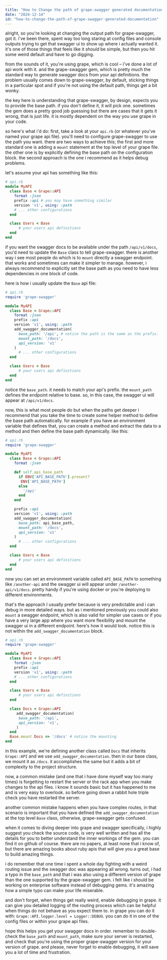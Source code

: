 ```yaml
---
title: "How to Change the path of grape-swagger generated documentation?"
date: "2024-12-14"
id: "how-to-change-the-path-of-grape-swagger-generated-documentation"
---
```


alright, so you're looking at changing the output path for grape-swagger, got it. i've been there, spent way too long staring at config files and console outputs trying to get that swagger ui to show up where i actually wanted it. it's one of those things that feels like it *should* be simple, but then you hit some weird default and have to go digging.

from the sounds of it, you're using grape, which is cool – i've done a lot of api work with it. and the grape-swagger gem, which is pretty much the standard way to generate swagger docs from your api definitions. the problem usually comes down to grape-swagger, by default, sticking things in a particular spot and if you're not using the default path, things get a bit wonky.

the key here is understanding that grape-swagger, by design, expects you to provide the base path. if you don't define it, it will pick one. sometimes the gem does a pretty good job guessing but there are cases that it gets it wrong, that is just life. it is mostly dependent on the way you use grape in your code.

so here's what i'd do: first, take a look at your `api.rb` (or whatever you've named your grape api file). you'll need to configure grape-swagger to use the path you want. there are two ways to achieve this; the first and more standard one is adding a `mount` statement at the top level of your grape file. the other one is by explicitly defining the base path on the configuration block. the second approach is the one i recommend as it helps debug problems.

let's assume your api has something like this:

```ruby
# api.rb
module MyAPI
  class Base < Grape::API
    format :json
    prefix :api # you may have something similar
    version 'v1', using: :path
    # ... other configurations
  end

  class Users < Base
      # your users api definitions
  end
end
```

if you want the swagger docs to be available under the path `/api/v1/docs`, you'd need to update the `Base` class to tell grape-swagger. there is another way i see most people do which is to `mount` directly a swagger endpoint. that works and sometimes can make it simpler to manage. however, i always recommend to explicitly set the base path as you need to have less dependencies in one block of code.

here is how i usually update the `Base` api file:

```ruby
# api.rb
require 'grape-swagger'

module MyAPI
  class Base < Grape::API
    format :json
    prefix :api
    version 'v1', using: :path
    add_swagger_documentation(
      base_path: '/api', # notice the path is the same as the prefix.
      mount_path: '/docs',
      api_version: 'v1'
    )
      # ... other configurations
  end

  class Users < Base
      # your users api definitions
  end
end
```

notice the `base_path`. it needs to match your api's prefix. the `mount_path` defines the endpoint relative to base. so, in this case, the swagger ui will appear at `/api/v1/docs`.

now, this is what most people do but when the paths get deeper i recommend that you take the time to create some helper method to define the base path automatically. for example if you have an environment variable that defines that, you can create a method and extract the data to a method and then define the base path dynamically. like this:

```ruby
# api.rb
require 'grape-swagger'

module MyAPI
  class Base < Grape::API
    format :json

    def self.api_base_path
      if ENV['API_BASE_PATH'].present?
       ENV['API_BASE_PATH']
      else
        '/api'
      end
    end

    prefix :api
    version 'v1', using: :path
    add_swagger_documentation(
      base_path: api_base_path,
      mount_path: '/docs',
      api_version: 'v1'
    )
      # ... other configurations
  end

  class Users < Base
      # your users api definitions
  end
end
```

now you can set an environment variable called `API_BASE_PATH` to something like `/another-api` and the swagger ui will appear under `/another-api/v1/docs`. pretty handy if you're using docker or you're deploying to different environments.

that's the approach I usually prefer because is very predictable and i can debug in more detailed ways. but as i mentioned previously you could also `mount` a swagger endpoint, which is also valid for simpler use cases or if you have a very large app where you want more flexibility and mount the swagger ui in a different endpoint. here's how it would look. notice this is not within the `add_swagger_documentation` block.

```ruby
# api.rb
require 'grape-swagger'

module MyAPI
  class Base < Grape::API
    format :json
    prefix :api
    version 'v1', using: :path
    # ... other configurations
  end

  class Users < Base
      # your users api definitions
  end

  class Docs < Grape::API
     add_swagger_documentation(
      base_path: '/api',
      api_version: 'v1',
     )
  end
  Base.mount Docs => '/docs' # notice the mounting
end
```

in this example, we're defining another class called `Docs` that inherits `Grape::API` and we use `add_swagger_documentation`. then in our base class, we mount it as `/docs`. it accomplishes the same but it adds a bit of complexity to the project structure.

now, a common mistake (and one that i have done myself way too many times) is forgetting to restart the server or the rack app when you make changes to the api files. i know it sounds basic but it has happened to me and is very easy to overlook. so before going down a rabbit hole triple check you have restarted the server.

another common mistake happens when you have complex routes, in that scenario is important that you have defined the `add_swagger_documentation` at the top level `Base` class, otherwise, grape-swagger gets confused.

when it comes to diving deeper into grape and swagger specifically, i highly suggest you check the source code, is very well written and has all the details for you to better understand the inner workings of the gem. you can find it on github of course. there are no papers, at least none that i know of, but there are amazing books about ruby apis that will give you a great base to build amazing things.

i do remember that one time i spent a whole day fighting with a weird routing issue and the swagger doc was appearing all wrong. turns out, i had a typo in the `base_path` and that i was also using a different version of grape than the one supported by the grape-swagger gem. i felt like i should be working on enterprise software instead of debugging gems. it's amazing how a simple typo can make your life miserable.

and don't forget, when things get really weird, enable debugging in grape. it can give you detailed logging of the routing process which can be helpful when things do not behave as you expect them to. in grape you can do it with: `Grape::API.logger.level = Logger::DEBUG`. you can do it in one of the config files or within your grape api files.

hope this helps you get your swagger docs in order. remember to double-check the `base_path` and `mount_path`, make sure your server is restarted, and check that you're using the proper grape-swagger version for your version of grape. and please, never forget to enable debugging, it will save you a lot of time and frustration.
